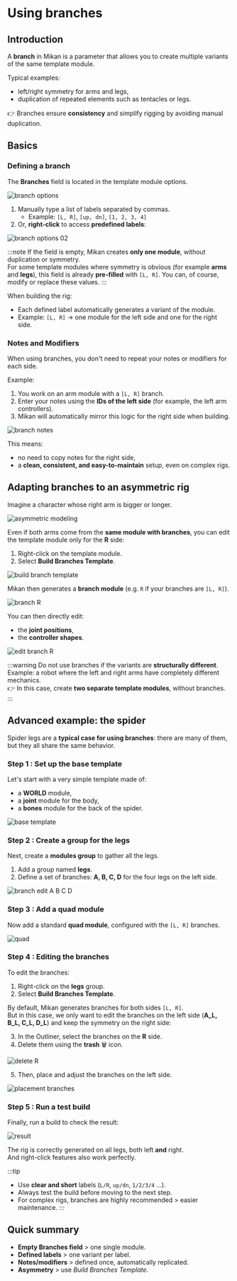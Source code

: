 # Using branches

## Introduction

A **branch** in Mikan is a parameter that allows you to create multiple variants of the same template module.

Typical examples:

- left/right symmetry for arms and legs,
- duplication of repeated elements such as tentacles or legs.

👉 Branches ensure **consistency** and simplify rigging by avoiding manual duplication.

## Basics

### Defining a branch

The **Branches** field is located in the template module options.

![branch options](./img/option_branchs.png)

1. Manually type a list of labels separated by commas.
   - Example: `[L, R]`, `[up, dn]`, `[1, 2, 3, 4]`
2. Or, **right-click** to access **predefined labels**:

![branch options 02](./img/option_branchs_02.png)

:::note
If the field is empty, Mikan creates **only one module**, without duplication or symmetry.  
For some template modules where symmetry is obvious (for example **arms** and **legs**), this field is already **pre-filled** with `[L, R]`. You can, of course, modify or replace these values.
:::

When building the rig:

- Each defined label automatically generates a variant of the module.
- Example: `[L, R]` → one module for the left side and one for the right side.

### Notes and Modifiers

When using branches, you don't need to repeat your notes or modifiers for each side.

Example:

1. You work on an arm module with a `[L, R]` branch.
2. Enter your notes using the **IDs of the left side** (for example, the left arm controllers).
3. Mikan will automatically mirror this logic for the right side when building.

![branch notes](./img/branch_notes.png)

This means:

- no need to copy notes for the right side,
- a **clean, consistent, and easy-to-maintain** setup, even on complex rigs.

## Adapting branches to an asymmetric rig

Imagine a character whose right arm is bigger or longer.

![asymmetric modeling](./img/modeling_assymetrique.png)

Even if both arms come from the **same module with branches**, you can edit the template module only for the **R** side:

1. Right-click on the template module.
2. Select **Build Branches Template**.

![build branch template](./img/build_branches.png)

Mikan then generates a **branch module** (e.g. `R` if your branches are `[L, R]`).

![branch R](./img/branch_R.png)

You can then directly edit:

- the **joint positions**,
- the **controller shapes**.

![edit branch R](./img/edition_branchR.png)

:::warning
Do not use branches if the variants are **structurally different**.  
Example: a robot where the left and right arms have completely different mechanics.  
👉 In this case, create **two separate template modules**, without branches.
:::

## Advanced example: the spider

Spider legs are a **typical case for using branches**: there are many of them, but they all share the same behavior.

### Step 1 : Set up the base template

Let's start with a very simple template made of:

- a **WORLD** module,
- a **joint** module for the body,
- a **bones** module for the back of the spider.

![base template](./img/base_araignee.png)

### Step 2 : Create a group for the legs

Next, create a **modules group** to gather all the legs.

1. Add a group named **legs**.
2. Define a set of branches: **A, B, C, D** for the four legs on the left side.

![branch edit A B C D](./img/araignee_branchsABCD.png)

### Step 3 : Add a quad module

Now add a standard **quad module**, configured with the `[L, R]` branches.

![quad](./img/araignee_quad.png)

### Step 4 : Editing the branches

To edit the branches:

1. Right-click on the **legs** group.
2. Select **Build Branches Template**.

By default, Mikan generates branches for both sides `[L, R]`.  
But in this case, we only want to edit the branches on the left side (**A_L, B_L, C_L, D_L**) and keep the symmetry on the right side:

3. In the Outliner, select the branches on the **R** side.
4. Delete them using the **trash** 🗑️ icon.

![delete R](./img/delete_branchesR.png)

5. Then, place and adjust the branches on the left side.

![placement branches](./img/araignee_placementBranches.png)

### Step 5 : Run a test build

Finally, run a build to check the result:

![result](./img/araignee_resultat.png)

The rig is correctly generated on all legs, both left **and** right.  
And right-click features also work perfectly.

:::tip

- Use **clear and short** labels (`L/R`, `up/dn`, `1/2/3/4` …).
- Always test the build before moving to the next step.
- For complex rigs, branches are highly recommended > easier maintenance.
  :::

## Quick summary

- **Empty Branches field** > one single module.
- **Defined labels** > one variant per label.
- **Notes/modifiers** > defined once, automatically replicated.
- **Asymmetry** > use _Build Branches Template_.

